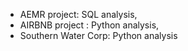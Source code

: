 + AEMR project: SQL analysis,
+ AIRBNB project : Python analysis,
+ Southern Water Corp: Python analysis
